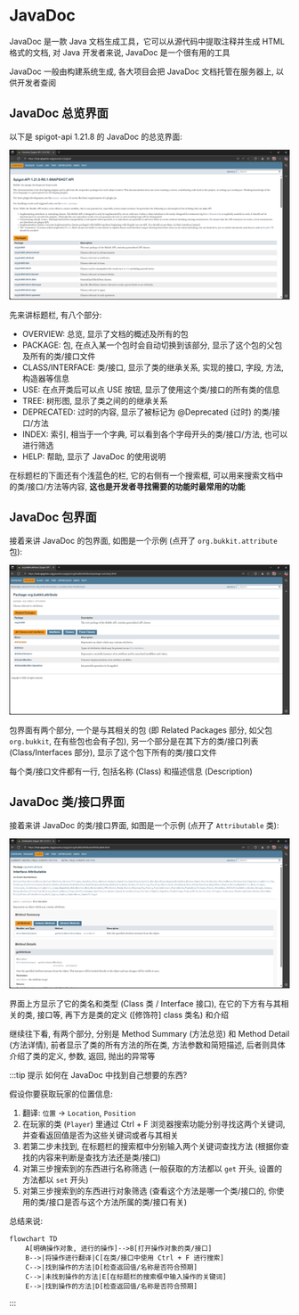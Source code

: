 # JavaDoc

JavaDoc 是一款 Java 文档生成工具，它可以从源代码中提取注释并生成 HTML 格式的文档, 对 Java 开发者来说, JavaDoc 是一个很有用的工具

JavaDoc 一般由构建系统生成, 各大项目会把 JavaDoc 文档托管在服务器上, 以供开发者查阅

## JavaDoc 总览界面

以下是 spigot-api 1.21.8 的 JavaDoc 的总览界面:

![JavaDoc 界面](/../assets/image/javadoc_overview.png)

先来讲标题栏, 有八个部分:
- OVERVIEW: 总览, 显示了文档的概述及所有的包
- PACKAGE: 包, 在点入某一个包时会自动切换到该部分, 显示了这个包的父包及所有的类/接口文件
- CLASS/INTERFACE: 类/接口, 显示了类的继承关系, 实现的接口, 字段, 方法, 构造器等信息
- USE: 在点开类后可以点 USE 按钮, 显示了使用这个类/接口的所有类的信息
- TREE: 树形图, 显示了类之间的的继承关系
- DEPRECATED: 过时的内容, 显示了被标记为 @Deprecated (过时) 的类/接口/方法
- INDEX: 索引, 相当于一个字典, 可以看到各个字母开头的类/接口/方法, 也可以进行筛选
- HELP: 帮助, 显示了 JavaDoc 的使用说明

在标题栏的下面还有个浅蓝色的栏, 它的右侧有一个搜索框, 可以用来搜索文档中的类/接口/方法等内容, **这也是开发者寻找需要的功能时最常用的功能**

## JavaDoc 包界面

接着来讲 JavaDoc 的包界面, 如图是一个示例 (点开了 `org.bukkit.attribute` 包):

![JavaDoc 包界面](/../assets/image/javadoc_package.png)

包界面有两个部分, 一个是与其相关的包 (即 Related Packages 部分, 如父包 `org.bukkit`, 在有些包也会有子包), 另一个部分是在其下方的类/接口列表 (Class/Interfaces 部分), 显示了这个包下所有的类/接口文件

每个类/接口文件都有一行, 包括名称 (Class) 和描述信息 (Description)

## JavaDoc 类/接口界面

接着来讲 JavaDoc 的类/接口界面, 如图是一个示例 (点开了 `Attributable` 类):

![JavaDoc 类/接口界面](/../assets/image/javadoc_class.png)

界面上方显示了它的类名和类型 (Class 类 / Interface 接口), 在它的下方有与其相关的类, 接口等, 再下方是类的定义 ([修饰符] class 类名) 和介绍

继续往下看, 有两个部分, 分别是 Method Summary (方法总览) 和 Method Detail (方法详情), 前者显示了类的所有方法的所在类, 方法参数和简短描述, 后者则具体介绍了类的定义, 参数, 返回, 抛出的异常等

:::tip 提示
如何在 JavaDoc 中找到自己想要的东西?

假设你要获取玩家的位置信息:

1. 翻译: `位置` -> `Location`, `Position`
2. 在玩家的类 (`Player`) 里通过 Ctrl + F 浏览器搜索功能分别寻找这两个关键词, 并查看返回值是否为这些关键词或者与其相关
3. 若第二步未找到, 在标题栏的搜索框中分别输入两个关键词查找方法 (根据你查找的内容来判断是查找方法还是类/接口)
4. 对第三步搜索到的东西进行名称筛选 (一般获取的方法都以 `get` 开头, 设置的方法都以 `set` 开头)
5. 对第三步搜索到的东西进行对象筛选 (查看这个方法是哪一个类/接口的, 你使用的类/接口是否与这个方法所属的类/接口有关)

总结来说:

```mermaid
flowchart TD
    A[明确操作对象, 进行的操作]-->B[打开操作对象的类/接口]
    B-->|将操作进行翻译|C[在类/接口中使用 Ctrl + F 进行搜索]
    C-->|找到操作的方法|D[检查返回值/名称是否符合预期]
    C-->|未找到操作的方法|E[在标题栏的搜索框中输入操作的关键词]
    E-->|找到操作的方法|D[检查返回值/名称是否符合预期]
```
:::